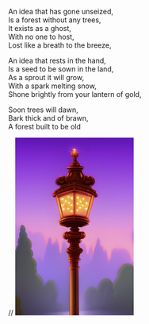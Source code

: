 <!--
![Python](https://img.shields.io/badge/python-306998?style=for-the-badge&logo=python&logoColor=FFD43B)
![SQL](https://img.shields.io/badge/sql-00758F?style=for-the-badge&logo=mysql&logoColor=F29111)
![C++](https://img.shields.io/badge/c++-044F88.svg?style=for-the-badge&logo=c%2B%2B&logoColor=D5E4F3)
-->

An idea that has gone unseized,  
Is a forest without any trees,  
It exists as a ghost,  
With no one to host,   
Lost like a breath to the breeze,   

An idea that rests in the hand,  
Is a seed to be sown in the land,  
As a sprout it will grow,  
With a spark melting snow,    
Shone brightly from your lantern of gold,  

Soon trees will dawn,   
Bark thick and of brawn,  
A forest built to be old  

// ![A tall lantern over the forest](HighLantern-2b3-Smaller.png)







